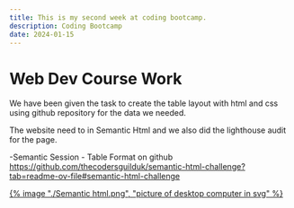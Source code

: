 ```yaml
---
title: This is my second week at coding bootcamp.
description: Coding Bootcamp
date: 2024-01-15
---
```


# Web Dev Course Work

We have been given the task to create the table layout with html and css using github repository for the data we needed.

The website need to in Semantic Html and we also did the lighthouse audit for the page.

-Semantic Session - Table Format on github
https://github.com/thecodersguilduk/semantic-html-challenge?tab=readme-ov-file#semantic-html-challenge

<a href="https://kgrim23.github.io/Semantic-html-and-css/">
{% image "./Semantic html.png", "picture of desktop computer in svg" %}
</a>
